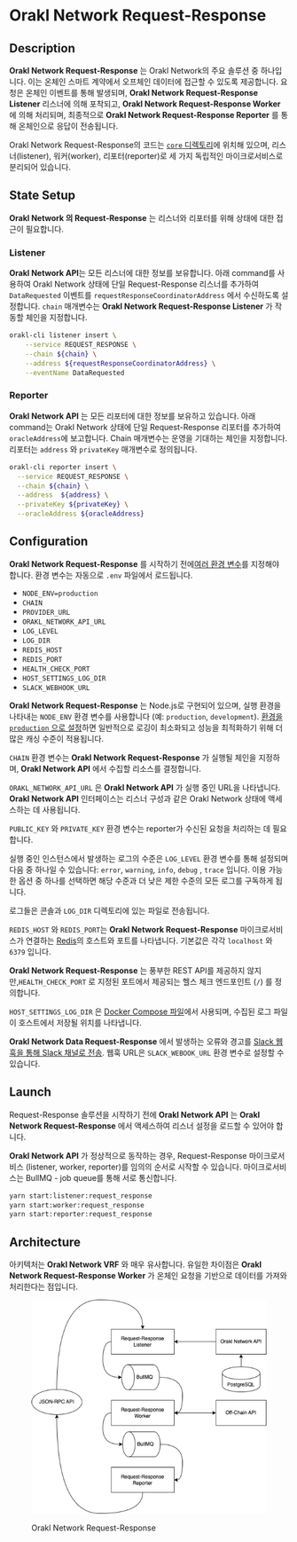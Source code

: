 # Orakl Network Request-Response

## Description

**Orakl Network Request-Response** 는 Orakl Network의 주요 솔루션 중 하나입니다. 이는 온체인 스마트 계약에서 오프체인 데이터에 접근할 수 있도록 제공합니다. 요청은 온체인 이벤트를 통해 발생되며, **Orakl Network Request-Response Listener** 리스너에 의해 포착되고, **Orakl Network Request-Response Worker** 에 의해 처리되며, 최종적으로 **Orakl Network Request-Response Reporter** 를 통해 온체인으로 응답이 전송됩니다.

Orakl Network Request-Response의 코드는 [`core` 디렉토리](https://github.com/Bisonai/orakl/tree/master/core)에 위치해 있으며, 리스너(listener), 워커(worker), 리포터(reporter)로 세 가지 독립적인 마이크로서비스로 분리되어 있습니다.

## State Setup

**Orakl Network 의 Request-Response** 는 리스너와 리포터를 위해 상태에 대한 접근이 필요합니다.

### Listener

**Orakl Network API**는 모든 리스너에 대한 정보를 보유합니다. 아래 command를 사용하여 Orakl Network 상태에 단일 Request-Response 리스너를 추가하여 `DataRequested` 이벤트를 `requestResponseCoordinatorAddress` 에서 수신하도록 설정합니다. `chain` 매개변수는 **Orakl Network Request-Response Listener** 가 작동할 체인을 지정합니다.

```sh
orakl-cli listener insert \
    --service REQUEST_RESPONSE \
    --chain ${chain} \
    --address ${requestResponseCoordinatorAddress} \
    --eventName DataRequested
```

### Reporter

**Orakl Network API** 는 모든 리포터에 대한 정보를 보유하고 있습니다. 아래 command는 Orakl Network 상태에 단일 Request-Response 리포터를 추가하여 `oracleAddress`에 보고합니다. Chain 매개변수는 운영을 기대하는 체인을 지정합니다. 리포터는 `address` 와 `privateKey` 매개변수로 정의됩니다.

```sh
orakl-cli reporter insert \
  --service REQUEST_RESPONSE \
  --chain ${chain} \
  --address  ${address} \
  --privateKey ${privateKey} \
  --oracleAddress ${oracleAddress}
```

## Configuration

**Orakl Network Request-Response** 를 시작하기 전에[여러 환경 변수](https://github.com/Bisonai/orakl/blob/master/core/.env.example)를 지정해야 합니다. 환경 변수는 자동으로 `.env` 파일에서 로드됩니다.

- `NODE_ENV=production`&#x20;
- `CHAIN`&#x20;
- `PROVIDER_URL`
- `ORAKL_NETWORK_API_URL`
- `LOG_LEVEL`
- `LOG_DIR`
- `REDIS_HOST`
- `REDIS_PORT`
- `HEALTH_CHECK_PORT`
- `HOST_SETTINGS_LOG_DIR`
- `SLACK_WEBHOOK_URL`

**Orakl Network Request-Response** 는 Node.js로 구현되어 있으며, 실행 환경을 나타내는 `NODE_ENV` 환경 변수를 사용합니다 (예: `production`, `development`). [환경을 `production` 으로 설정](https://nodejs.dev/en/learn/nodejs-the-difference-between-development-and-production/)하면 일반적으로 로깅이 최소화되고 성능을 최적화하기 위해 더 많은 캐싱 수준이 적용됩니다.

`CHAIN` 환경 변수는 **Orakl Network Request-Response** 가 실행될 체인을 지정하며, **Orakl Network API** 에서 수집할 리소스를 결정합니다.

`ORAKL_NETWORK_API_URL` 은 **Orakl Network API** 가 실행 중인 URL을 나타냅니다. **Orakl Network API** 인터페이스는 리스너 구성과 같은 Orakl Network 상태에 액세스하는 데 사용됩니다.

`PUBLIC_KEY` 와 `PRIVATE_KEY` 환경 변수는 reporter가 수신된 요청을 처리하는 데 필요합니다.

실행 중인 인스턴스에서 발생하는 로그의 수준은 `LOG_LEVEL` 환경 변수를 통해 설정되며 다음 중 하나일 수 있습니다: `error`, `warning`, `info`, `debug` , `trace` 입니다. 이용 가능한 옵션 중 하나를 선택하면 해당 수준과 더 낮은 제한 수준의 모든 로그를 구독하게 됩니다.

로그들은 콘솔과 `LOG_DIR` 디렉토리에 있는 파일로 전송됩니다.

`REDIS_HOST` 와 `REDIS_PORT`는 **Orakl Network Request-Response** 마이크로서비스가 연결하는 [Redis](https://redis.io/)의 호스트와 포트를 나타냅니다. 기본값은 각각 `localhost` 와 `6379` 입니다.&#x20;

**Orakl Network Request-Response** 는 풍부한 REST API를 제공하지 않지만,`HEALTH_CHECK_PORT` 로 지정된 포트에서 제공되는 헬스 체크 엔드포인트 (`/`) 를 정의합니다.

`HOST_SETTINGS_LOG_DIR` 은 [Docker Compose 파일](https://github.com/Bisonai/orakl/blob/master/core/docker-compose.request-response.yaml)에서 사용되며, 수집된 로그 파일이 호스트에서 저장될 위치를 나타냅니다.

**Orakl Network Data Request-Response** 에서 발생하는 오류와 경고를 [Slack 웹훅을 통해 Slack 채널로 전송](https://api.slack.com/messaging/webhooks). 웹훅 URL은 `SLACK_WEBOOK_URL` 환경 변수로 설정할 수 있습니다.

## Launch

Request-Response 솔루션을 시작하기 전에 **Orakl Network API** 는 **Orakl Network Request-Response** 에서 액세스하여 리스너 설정을 로드할 수 있어야 합니다.

**Orakl Network API** 가 정상적으로 동작하는 경우, Request-Response 마이크로서비스 (listener, worker, reporter)를 임의의 순서로 시작할 수 있습니다. 마이크로서비스는 BullMQ - job queue를 통해 서로 통신합니다.

```sh
yarn start:listener:request_response
yarn start:worker:request_response
yarn start:reporter:request_response
```

## Architecture

아키텍처는 **Orakl Network VRF** 와 매우 유사합니다. 유일한 차이점은 **Orakl Network Request-Response Worker** 가 온체인 요청을 기반으로 데이터를 가져와 처리한다는 점입니다.

<figure><img src="../.gitbook/assets/orakl-network-request-response.png" alt=""><figcaption><p>Orakl Network Request-Response</p></figcaption></figure>
